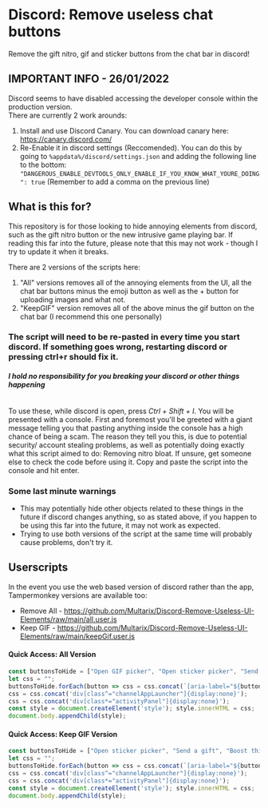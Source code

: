 # Discord: Remove useless chat buttons
Remove the gift nitro, gif and sticker buttons from the chat bar in discord!

## IMPORTANT INFO - 26/01/2022
Discord seems to have disabled accessing the developer console within the production version.<br>
There are currently 2 work arounds:<br>
1. Install and use Discord Canary. You can download canary here: https://canary.discord.com/<br>
2. Re-Enable it in discord settings (Reccomended). You can do this by going to `%appdata%/discord/settings.json` and adding the following line to the bottom:<br> `"DANGEROUS_ENABLE_DEVTOOLS_ONLY_ENABLE_IF_YOU_KNOW_WHAT_YOURE_DOING": true` (Remember to add a comma on the previous line)


## What is this for?
This repository is for those looking to hide annoying elements from discord, such as the gift nitro button or the new intrusive game playing bar. If reading this far into the future, please note that this may not work - though I try to update it when it breaks.<br>

There are 2 versions of the scripts here:<br>
1. "All" versions removes all of the annoying elements from the UI, all the chat bar buttons minus the emoji button as well as the + button for uploading images and what not.
2. "KeepGIF" version removes all of the above minus the gif button on the chat bar (I recommend this one personally)


###  **The script will need to be re-pasted in every time you start discord. If something goes wrong, restarting discord or pressing ctrl+r should fix it.**
#### _**I hold no responsibility for you breaking your discord or other things happening**_

<br>
To use these, while discord is open, press <i>Ctrl + Shift + I</i>. You will be presented with a console. First and foremost you'll be greeted with a giant message telling you that pasting anything inside the console has a high chance of being a scam. The reason they tell you this, is due to potential security/ account stealing problems, as well as potentially doing exactly what this script aimed to do: Removing nitro bloat. If unsure, get someone else to check the code before using it.
Copy and paste the script into the console and hit enter.<br>

### Some last minute warnings
- This may potentially hide other objects related to these things in the future if discord changes anything, so as stated above, if you happen to be using this far into the future, it may not work as expected.
- Trying to use both versions of the script at the same time will probably cause problems, don't try it.

## Userscripts
In the event you use the web based version of discord rather than the app, Tampermonkey versions are available too:
- Remove All - https://github.com/Multarix/Discord-Remove-Useless-UI-Elements/raw/main/all.user.js
- Keep GIF - https://github.com/Multarix/Discord-Remove-Useless-UI-Elements/raw/main/keepGif.user.js

#### Quick Access: All Version

```js
const buttonsToHide = ["Open GIF picker", "Open sticker picker", "Send a gift", "Boost this server", "Apps"];
let css = "";
buttonsToHide.forEach(button => css = css.concat(`[aria-label="${button}"]{display:none}`));		// Remove chat bar buttons
css = css.concat('div[class^="channelAppLauncher"]{display:none}');									// Remove "Start activity button"
css = css.concat('div[class*="activityPanel"]{display:none}');										// Remove intrusive "game being played" bar
const style = document.createElement('style'); style.innerHTML = css;
document.body.appendChild(style);
```

#### Quick Access: Keep GIF Version

```js
const buttonsToHide = ["Open sticker picker", "Send a gift", "Boost this server", "Apps"];
let css = "";
buttonsToHide.forEach(button => css = css.concat(`[aria-label="${button}"]{display:none}`));		// Remove chat bar buttons
css = css.concat('div[class^="channelAppLauncher"]{display:none}');									// Remove "Start activity button"
css = css.concat('div[class*="activityPanel"]{display:none}');										// Remove intrusive "game being played" bar
const style = document.createElement('style'); style.innerHTML = css;
document.body.appendChild(style);
```